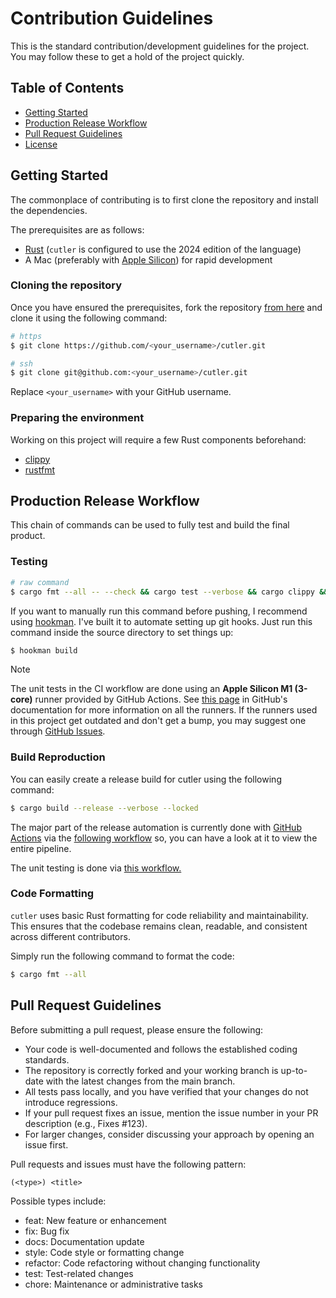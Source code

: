 # Contribution Guidelines

This is the standard contribution/development guidelines for the project. You may follow these to get a hold of the project quickly.

## Table of Contents

- [Getting Started](#getting-started)
- [Production Release Workflow](#production-release-workflow)
- [Pull Request Guidelines](#pull-request-guidelines)
- [License](#licensing)

## Getting Started

The commonplace of contributing is to first clone the repository and install the dependencies.

The prerequisites are as follows:

- [Rust](https://www.rust-lang.org/tools/install) (`cutler` is configured to use the 2024 edition of the language)
- A Mac (preferably with [Apple Silicon](https://support.apple.com/en-us/HT211814)) for rapid development

### Cloning the repository

Once you have ensured the prerequisites, fork the repository [from here](https://github.com/hitblast/cutler/fork) and clone it using the following command:

```bash
# https
$ git clone https://github.com/<your_username>/cutler.git

# ssh
$ git clone git@github.com:<your_username>/cutler.git
```

Replace `<your_username>` with your GitHub username.

### Preparing the environment

Working on this project will require a few Rust components beforehand:

- [clippy](https://github.com/rust-lang/rust-clippy)
- [rustfmt](https://github.com/rust-lang/rustfmt)

## Production Release Workflow

This chain of commands can be used to fully test and build the final product.

### Testing

```bash
# raw command
$ cargo fmt --all -- --check && cargo test --verbose && cargo clippy && cargo build
```

If you want to manually run this command before pushing, I recommend using [hookman](https://github.com/hitblast/hookman). I've built it to automate setting up git hooks. Just run this command inside the source directory to set things up:

```bash
$ hookman build
```

> [!NOTE]
> The unit tests in the CI workflow are done using an **Apple Silicon M1 (3-core)** runner provided by GitHub Actions. See [this page](https://docs.github.com/en/actions/using-github-hosted-runners/using-github-hosted-runners/about-github-hosted-runners#supported-runners-and-hardware-resources) in GitHub's documentation for more information on all the runners. If the runners used in this project get outdated and don't get a bump, you may suggest one through [GitHub Issues](https://github.com/hitblast/cutler/issues/new).

### Build Reproduction

You can easily create a release build for cutler using the following command:

```bash
$ cargo build --release --verbose --locked
```

The major part of the release automation is currently done with [GitHub Actions]() via the [following workflow](./.github/workflows/release.yml) so, you can have a look at it to view the entire pipeline.

The unit testing is done via [this workflow.](./.github/workflows/tests.yml)

### Code Formatting

`cutler` uses basic Rust formatting for code reliability and maintainability. This ensures that the codebase remains clean, readable, and consistent across different contributors.

Simply run the following command to format the code:

```bash
$ cargo fmt --all
```

## Pull Request Guidelines

Before submitting a pull request, please ensure the following:

- Your code is well-documented and follows the established coding standards.
- The repository is correctly forked and your working branch is up-to-date with the latest changes from the main branch.
- All tests pass locally, and you have verified that your changes do not introduce regressions.
- If your pull request fixes an issue, mention the issue number in your PR description (e.g., Fixes #123).
- For larger changes, consider discussing your approach by opening an issue first.

Pull requests and issues must have the following pattern:

```
(<type>) <title>
```

Possible types include:

- feat: New feature or enhancement
- fix: Bug fix
- docs: Documentation update
- style: Code style or formatting change
- refactor: Code refactoring without changing functionality
- test: Test-related changes
- chore: Maintenance or administrative tasks
